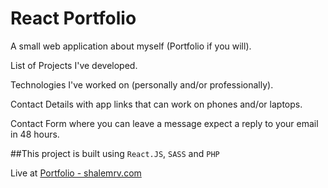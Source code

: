 # React Portfolio

A small web application about myself (Portfolio if you will).

List of Projects I've developed.

Technologies I've worked on (personally and/or professionally).

Contact Details with app links that can work on phones and/or laptops.

Contact Form where you can leave a message expect a reply to your email in 48 hours.

##This project is built using `React.JS`, `SASS` and `PHP`

Live at [Portfolio - shalemrv.com](https://www.shalemrv.com)
